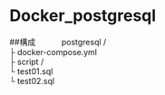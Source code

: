# Docker_postgresql


##構成　　　
postgresql /  
          ├  docker-compose.yml  
          ├ script /  
                   └ test01.sql  
                   └  test02.sql  


                
